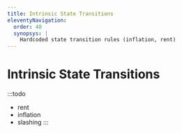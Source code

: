 ```yaml
---
title: Intrinsic State Transitions
eleventyNavigation:
  order: 40
  synopsys: |
    Hardcoded state transition rules (inflation, rent)
---
```


Intrinsic State Transitions
===========================

:::todo
- rent
- inflation
- slashing
:::
